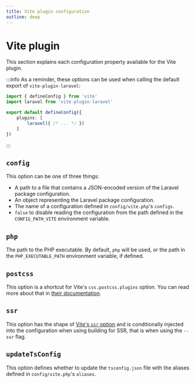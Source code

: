 ```yaml
---
title: Vite plugin configuration
outline: deep
---
```


# Vite plugin

This section explains each configuration property available for the Vite plugin.

:::info As a reminder, these options can be used when calling the default export of <code>vite-plugin-laravel</code>:

```ts
import { defineConfig } from 'vite'
import laravel from 'vite-plugin-laravel'

export default defineConfig({
	plugins: [
		laravel({ /* ... */ })
	]
})
```
:::

## `config`

This option can be one of three things: 
- A path to a file that contains a JSON-encoded version of the Laravel package configuration.
- An object representing the Laravel package configuration.
- The name of a configuration defined in `config/vite.php`'s `configs`.
- `false` to disable reading the configuration from the path defined in the `CONFIG_PATH_VITE` environment variable.

## `php`

The path to the PHP executable. By default, `php` will be used, or the path in the `PHP_EXECUTABLE_PATH` environment variable, if defined.

## `postcss`

This option is a shortcut for Vite's `css.postcss.plugins` option. You can read more about that in [their documentation](https://vitejs.dev/config/#css-postcss).

## `ssr`

This option has the shape of [Vite's `ssr` option](https://vitejs.dev/config/#optimizedeps-esbuildoptions) and is conditionally injected into the configuration when using building for SSR, that is when using the `--ssr` flag.

## `updateTsConfig`

This option defines whether to update the `tsconfig.json` file with the aliases defined in `config/vite.php`'s `aliases`.
